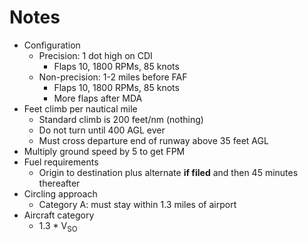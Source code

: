 # Notes

* Configuration
  * Precision: 1 dot high on CDI
    * Flaps 10, 1800 RPMs, 85 knots
  * Non-precision: 1-2 miles before FAF
    * Flaps 10, 1800 RPMs, 85 knots
    * More flaps after MDA
* Feet climb per nautical mile
  * Standard climb is 200 feet/nm (nothing)
  * Do not turn until 400 AGL ever
  * Must cross departure end of runway above 35 feet AGL
* Multiply ground speed by 5 to get FPM
* Fuel requirements
  * Origin to destination plus alternate **if filed** and then 45 minutes thereafter
* Circling approach
  * Category A: must stay within 1.3 miles of airport
* Aircraft category
  * 1.3 * V<sub>SO</sub>

